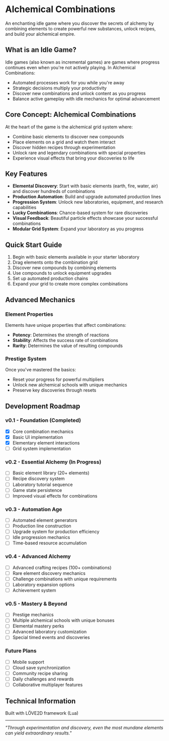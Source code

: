 # Alchemical Combinations

An enchanting idle game where you discover the secrets of alchemy by combining elements to create powerful new substances, unlock recipes, and build your alchemical empire.

## What is an Idle Game?

Idle games (also known as incremental games) are games where progress continues even when you're not actively playing. In Alchemical Combinations:

- Automated processes work for you while you're away
- Strategic decisions multiply your productivity
- Discover new combinations and unlock content as you progress
- Balance active gameplay with idle mechanics for optimal advancement

## Core Concept: Alchemical Combinations

At the heart of the game is the alchemical grid system where:

- Combine basic elements to discover new compounds
- Place elements on a grid and watch them interact
- Discover hidden recipes through experimentation
- Unlock rare and legendary combinations with special properties
- Experience visual effects that bring your discoveries to life

## Key Features

- **Elemental Discovery**: Start with basic elements (earth, fire, water, air) and discover hundreds of combinations
- **Production Automation**: Build and upgrade automated production lines
- **Progression System**: Unlock new laboratories, equipment, and research capabilities
- **Lucky Combinations**: Chance-based system for rare discoveries
- **Visual Feedback**: Beautiful particle effects showcase your successful combinations
- **Modular Grid System**: Expand your laboratory as you progress

## Quick Start Guide

1. Begin with basic elements available in your starter laboratory
2. Drag elements onto the combination grid
3. Discover new compounds by combining elements
4. Use compounds to unlock equipment upgrades
5. Set up automated production chains
6. Expand your grid to create more complex combinations

## Advanced Mechanics

### Element Properties

Elements have unique properties that affect combinations:

- **Potency**: Determines the strength of reactions
- **Stability**: Affects the success rate of combinations
- **Rarity**: Determines the value of resulting compounds

### Prestige System

Once you've mastered the basics:

- Reset your progress for powerful multipliers
- Unlock new alchemical schools with unique mechanics
- Preserve key discoveries through resets

## Development Roadmap

### v0.1 - Foundation (Completed)

- [x] Core combination mechanics
- [x] Basic UI implementation
- [x] Elementary element interactions
- [ ] Grid system implementation

### v0.2 - Essential Alchemy (In Progress)

- [ ] Basic element library (20+ elements)
- [ ] Recipe discovery system
- [ ] Laboratory tutorial sequence
- [ ] Game state persistence
- [ ] Improved visual effects for combinations

### v0.3 - Automation Age

- [ ] Automated element generators
- [ ] Production line construction
- [ ] Upgrade system for production efficiency
- [ ] Idle progression mechanics
- [ ] Time-based resource accumulation

### v0.4 - Advanced Alchemy

- [ ] Advanced crafting recipes (100+ combinations)
- [ ] Rare element discovery mechanics
- [ ] Challenge combinations with unique requirements
- [ ] Laboratory expansion options
- [ ] Achievement system

### v0.5 - Mastery & Beyond

- [ ] Prestige mechanics
- [ ] Multiple alchemical schools with unique bonuses
- [ ] Elemental mastery perks
- [ ] Advanced laboratory customization
- [ ] Special timed events and discoveries

### Future Plans

- [ ] Mobile support
- [ ] Cloud save synchronization
- [ ] Community recipe sharing
- [ ] Daily challenges and rewards
- [ ] Collaborative multiplayer features

## Technical Information

Built with LÖVE2D framework (Lua)

---

_"Through experimentation and discovery, even the most mundane elements can yield extraordinary results."_
